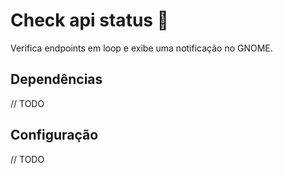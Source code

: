 # Check api status 🦀

Verifica endpoints em loop e exibe uma notificação no GNOME.

## Dependências

// TODO

## Configuração

// TODO